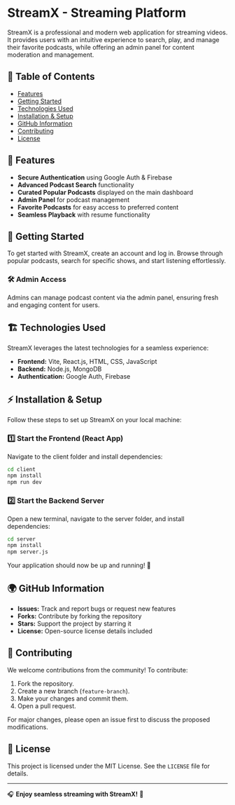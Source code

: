 # StreamX - Streaming Platform

StreamX is a professional and modern web application for streaming videos. It provides users with an intuitive experience to search, play, and manage their favorite podcasts, while offering an admin panel for content moderation and management.

## 📌 Table of Contents

- [Features](#-features)
- [Getting Started](#-getting-started)
- [Technologies Used](#-technologies-used)
- [Installation & Setup](#-installation--setup)
- [GitHub Information](#-github-information)
- [Contributing](#-contributing)
- [License](#-license)

## 🚀 Features

- **Secure Authentication** using Google Auth & Firebase
- **Advanced Podcast Search** functionality
- **Curated Popular Podcasts** displayed on the main dashboard
- **Admin Panel** for podcast management
- **Favorite Podcasts** for easy access to preferred content
- **Seamless Playback** with resume functionality

## 🎉 Getting Started

To get started with StreamX, create an account and log in. Browse through popular podcasts, search for specific shows, and start listening effortlessly.

### 🛠️ Admin Access
Admins can manage podcast content via the admin panel, ensuring fresh and engaging content for users.

## 🏗️ Technologies Used

StreamX leverages the latest technologies for a seamless experience:

- **Frontend:** Vite, React.js, HTML, CSS, JavaScript
- **Backend:** Node.js, MongoDB
- **Authentication:** Google Auth, Firebase

## ⚡ Installation & Setup

Follow these steps to set up StreamX on your local machine:

### 1️⃣ Start the Frontend (React App)
Navigate to the client folder and install dependencies:

```sh
cd client
npm install
npm run dev
```

### 2️⃣ Start the Backend Server
Open a new terminal, navigate to the server folder, and install dependencies:

```sh
cd server
npm install
npm server.js
```

Your application should now be up and running! 🚀

## 🌍 GitHub Information

- **Issues:** Track and report bugs or request new features
- **Forks:** Contribute by forking the repository
- **Stars:** Support the project by starring it
- **License:** Open-source license details included

## 🤝 Contributing

We welcome contributions from the community! To contribute:

1. Fork the repository.
2. Create a new branch (`feature-branch`).
3. Make your changes and commit them.
4. Open a pull request.

For major changes, please open an issue first to discuss the proposed modifications.

## 📜 License

This project is licensed under the MIT License. See the `LICENSE` file for details.

---

🎧 **Enjoy seamless streaming with StreamX!** 🚀

